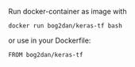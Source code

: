 Run docker-container as image with

```
docker run bog2dan/keras-tf bash
```

or use in your Dockerfile:
```
FROM bog2dan/keras-tf
```